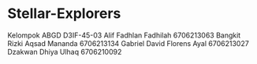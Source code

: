 # Stellar-Explorers
Kelompok ABGD D3IF-45-03
Alif Fadhlan Fadhilah 6706213063
Bangkit Rizki Aqsad Mananda 6706213134
Gabriel David Florens Ayal 6706213027
Dzakwan Dhiya Ulhaq 6706210092
